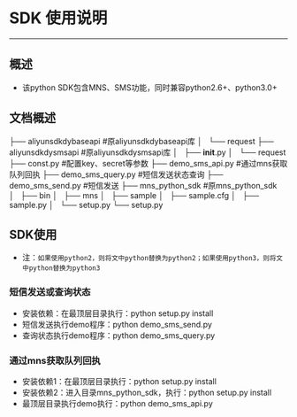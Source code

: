 
# SDK 使用说明

--------- 

## 概述
* 该python SDK包含MNS、SMS功能，同时兼容python2.6+、python3.0+

## 文档概述
├── aliyunsdkdybaseapi   #原aliyunsdkdybaseapi库
│   └── request
├── aliyunsdkdysmsapi    #原aliyunsdkdysmsapi库
│   ├── __init__.py
│   └── request
├── const.py             #配置key、secret等参数
├── demo_sms_api.py      #通过mns获取队列回执
├── demo_sms_query.py    #短信发送状态查询
├── demo_sms_send.py     #短信发送
├── mns_python_sdk       #原mns_python_sdk
│   ├── bin
│   ├── mns
│   ├── sample 
│   ├── sample.cfg
│   ├── sample.py
│   └── setup.py
└── setup.py

## SDK使用

* 注：`如果使用python2，则将文中python替换为python2；如果使用python3，则将文中python替换为python3`

### 短信发送或查询状态
* 安装依赖：在最顶层目录执行：python setup.py install
* 短信发送执行demo程序：python demo_sms_send.py
* 查询状态执行demo程序：python demo_sms_query.py

### 通过mns获取队列回执
* 安装依赖1：在最顶层目录执行：python setup.py install
* 安装依赖2：进入目录mns_python_sdk，执行：python setup.py install
* 最顶层目录执行demo执行：python demo_sms_api.py


